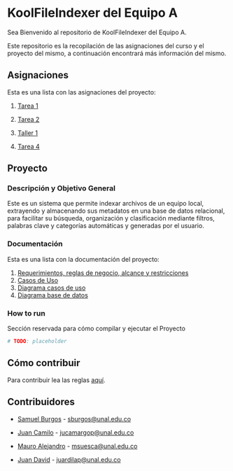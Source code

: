 # KoolFileIndexer del Equipo A

Sea Bienvenido al repositorio de KoolFileIndexer del Equipo A.

Este repositorio es la recopilación de las asignaciones del curso y el proyecto del mismo, a continuación encontrará más información del mismo.

## Asignaciones

Esta es una lista con las asignaciones del proyecto:

1. [Tarea 1](./Asignaciones/Tarea_01.pdf)

2. [Tarea 2](./Asignaciones/Tarea_02.pdf)

3. [Taller 1](./Asignaciones/Taller_01.pdf)

4. [Tarea 4](./Asignaciones/Tarea_04.pdf)

## Proyecto

### Descripción y Objetivo General

Este es un sistema que permite indexar archivos de un equipo local, extrayendo y almacenando sus metadatos en una base de datos relacional, para facilitar su búsqueda, organización y clasificación mediante filtros, palabras clave y categorías automáticas y generadas por el usuario.

### Documentación

Esta es una lista con la documentación del proyecto:

1. [Requerimientos, reglas de negocio, alcance y restricciones](./Documentación/Proyecto.pdf)
2. [Casos de Uso](./Documentación/Casos_de_uso/)
3. [Diagrama casos de uso](./Documentación/Diagramas/diagrama_casos_de_uso.png)
3. [Diagrama base de datos](./Documentación/Diagramas/diagrama_bd.png)


### How to run

Sección reservada para cómo compilar y ejecutar el Proyecto

```bash
# TODO: placeholder
```

## Cómo contribuir

Para contribuir lea las reglas [aquí](./how_to_contribute.md).

## Contribuidores

- [Samuel Burgos](https://github.com/ThePixelCode) - <sburgos@unal.edu.co>

- [Juan Camilo](https://github.com/camargoOzen) - <jucamargop@unal.edu.co>

- [Mauro Alejandro](https://github.com/Mauro-Suesca) - <msuesca@unal.edu.co>

- [Juan David](https://github.com/Juardilap) - <juardilap@unal.edu.co>
